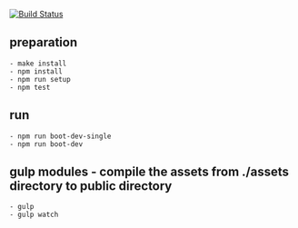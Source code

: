 [![Build Status](https://travis-ci.org/WAAC/d-web.svg?branch=master)](https://travis-ci.org/WAAC/d-web)

## preparation
```
- make install
- npm install
- npm run setup
- npm test
```

## run
```
- npm run boot-dev-single
- npm run boot-dev
```

## gulp modules - compile the assets from ./assets directory to public directory
```
- gulp
- gulp watch
```

